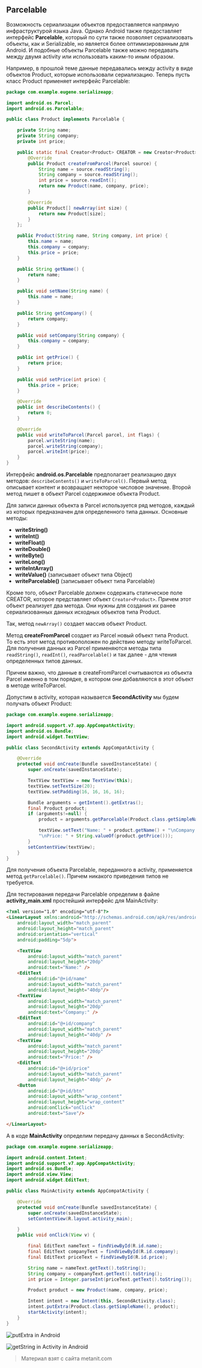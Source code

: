 ## Parcelable

Возможность сериализации объектов предоставляется напрямую инфраструктурой языка Java. Однако Android также предоставляет интерфейс **Parcelable**, который по сути также позволяет сериализовать объекты, как и Serializable, но является более оптимизированным для Android. И подобные объекты Parcelable также можно передавать между двумя activity или использовать каким-то иным образом.

Например, в прошлой теме данные передавались между activity в виде объектов Product, которые использовали сериализацию. Теперь пусть класс Product применяет интерфейс Parcelable:

```java
package com.example.eugene.serializeapp;

import android.os.Parcel;
import android.os.Parcelable;

public class Product implements Parcelable {

    private String name;
    private String company;
    private int price;

    public static final Creator<Product> CREATOR = new Creator<Product>() {
        @Override
        public Product createFromParcel(Parcel source) {
            String name = source.readString();
            String company = source.readString();
            int price = source.readInt();
            return new Product(name, company, price);
        }

        @Override
        public Product[] newArray(int size) {
            return new Product[size];
        }
    };

    public Product(String name, String company, int price) {
        this.name = name;
        this.company = company;
        this.price = price;
    }

    public String getName() {
        return name;
    }

    public void setName(String name) {
        this.name = name;
    }

    public String getCompany() {
        return company;
    }

    public void setCompany(String company) {
        this.company = company;
    }

    public int getPrice() {
        return price;
    }

    public void setPrice(int price) {
        this.price = price;
    }

    @Override
    public int describeContents() {
        return 0;
    }

    @Override
    public void writeToParcel(Parcel parcel, int flags) {
        parcel.writeString(name);
        parcel.writeString(company);
        parcel.writeInt(price);
    }
}
```

Интерфейс **android.os.Parcelable** предполагает реализацию двух методов: `describeContents()` и `writeToParcel()`. Первый метод описывает контент и возвращает некторое числовое значение. Второй метод пишет в объект Parcel содержимое объекта Product.

Для записи данных объекта в Parcel используется ряд методов, каждый из которых предназначен для определенного типа данных. Основные методы:
- **writeString()**
- **writeInt()**
- **writeFloat()**
- **writeDouble()**
- **writeByte()**
- **writeLong()**
- **writeIntArray()**
- **writeValue()** (записывает объект типа Object)
- **writeParcelable()** (записывает объект типа Parcelable)

Кроме того, объект Parcelable должен содержать статическое поле CREATOR, которое представляет объект `Creator<Product>`. Причем этот объект реализует два метода. Они нужны для создания их ранее сериализованных данных исходных объектов типа Product.

Так, метод `newArray()` создает массив объект Product.

Метод **createFromParcel** создает из Parcel новый объект типа Product. То есть этот метод противоположен по действию методу writeToParcel. Для получения данных из Parcel применяются методы типа `readString()`, `readInt()`, `readParcelable()` и так далее - для чтения определенных типов данных.

Причем важно, что данные в createFromParcel считываются из объекта Parcel именно в том порядке, в котором они добавляются в этот объект в методе writeToParcel.

Допустим в activity, которая называется **SecondActivity** мы будем получать объект Product:

```java
package com.example.eugene.serializeapp;

import android.support.v7.app.AppCompatActivity;
import android.os.Bundle;
import android.widget.TextView;

public class SecondActivity extends AppCompatActivity {

    @Override
    protected void onCreate(Bundle savedInstanceState) {
        super.onCreate(savedInstanceState);

        TextView textView = new TextView(this);
        textView.setTextSize(20);
        textView.setPadding(16, 16, 16, 16);

        Bundle arguments = getIntent().getExtras();
        final Product product;
        if (arguments!=null) {
            product = arguments.getParcelable(Product.class.getSimpleName());

            textView.setText("Name: " + product.getName() + "\nCompany: " + product.getCompany() +
            "\nPrice: " + String.valueOf(product.getPrice()));
        }
        setContentView(textView);
    }
}
```

Для получения объекта Parcelable, переданного в activity, применяется метод `getParcelable()`. Причем никакого приведения типов не требуется.

Для тестирования передачи Parcelable определим в файле **activity_main.xml** простейший интерфейс для MainActivity:

```html
<?xml version="1.0" encoding="utf-8"?>
<LinearLayout xmlns:android="http://schemas.android.com/apk/res/android"
    android:layout_width="match_parent"
    android:layout_height="match_parent"
    android:orientation="vertical"
    android:padding="5dp">

    <TextView
        android:layout_width="match_parent"
        android:layout_height="20dp"
        android:text="Name:" />
    <EditText
        android:id="@+id/name"
        android:layout_width="match_parent"
        android:layout_height="40dp"/>
    <TextView
        android:layout_width="match_parent"
        android:layout_height="20dp"
        android:text="Company:" />
    <EditText
        android:id="@+id/company"
        android:layout_width="match_parent"
        android:layout_height="40dp" />
    <TextView
        android:layout_width="match_parent"
        android:layout_height="20dp"
        android:text="Price:" />
    <EditText
        android:id="@+id/price"
        android:layout_width="match_parent"
        android:layout_height="40dp" />
    <Button
        android:id="@+id/btn"
        android:layout_width="wrap_content"
        android:layout_height="wrap_content"
        android:onClick="onClick"
        android:text="Save"/>

</LinearLayout>
```

А в коде **MainActivity** определим передачу данных в SecondActivity:

```java
package com.example.eugene.serializeapp;

import android.content.Intent;
import android.support.v7.app.AppCompatActivity;
import android.os.Bundle;
import android.view.View;
import android.widget.EditText;

public class MainActivity extends AppCompatActivity {

    @Override
    protected void onCreate(Bundle savedInstanceState) {
        super.onCreate(savedInstanceState);
        setContentView(R.layout.activity_main);

    }
    public void onClick(View v) {

        final EditText nameText = findViewById(R.id.name);
        final EditText companyText = findViewById(R.id.company);
        final EditText priceText = findViewById(R.id.price);

        String name = nameText.getText().toString();
        String company = companyText.getText().toString();
        int price = Integer.parseInt(priceText.getText().toString());

        Product product = new Product(name, company, price);

        Intent intent = new Intent(this, SecondActivity.class);
        intent.putExtra(Product.class.getSimpleName(), product);
        startActivity(intent);
    }
}
```

![putExtra in Android](https://metanit.com/java/android/pics/activity3.png)

![getString in Activity in Android](https://metanit.com/java/android/pics/activity4.png)


> Материал взят с сайта metanit.com